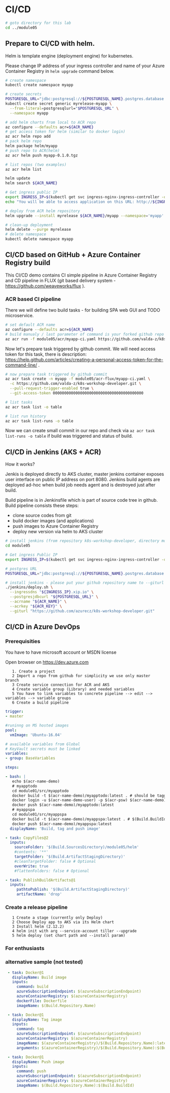 # CI/CD

```bash
# goto directory for this lab
cd ../module05
```

## Prepare to CI/CD with helm.

Helm is template engine (deployment engine) for kubernetes.

Please change IP address of your ingress controller and name of your Azure Container Registry in `helm upgrade` command below.

```bash
# create namespace
kubectl create namespace myapp

# create secrets
POSTGRESQL_URL="jdbc:postgresql://${POSTGRESQL_NAME}.postgres.database.azure.com:5432/todo?user=${POSTGRESQL_USER}@${POSTGRESQL_NAME}&password=${POSTGRESQL_PASSWORD}&ssl=true"
kubectl create secret generic myrelease-myapp \
  --from-literal=postgresqlurl="$POSTGRESQL_URL" \
  --namespace myapp

# add helm charts from local to ACR repo
az configure --defaults acr=${ACR_NAME}
# get access token for helm (similar to docker login)
az acr helm repo add
# pack helm repo
helm package helm/myapp
# push repo to ACR(helm)
az acr helm push myapp-0.1.0.tgz

# list repos (two examples)
az acr helm list

helm update
helm search ${ACR_NAME}

# Get ingress public IP
export INGRESS_IP=$(kubectl get svc ingress-nginx-ingress-controller -o=custom-columns=EXTERNAL-IP:.status.loadBalancer.ingress[*].ip | grep -v "EXTERNAL-IP")
echo "You will be able to access application on this URL: http://${INGRESS_IP}.xip.io"

# deploy from ACR helm repository
helm upgrade --install myrelease ${ACR_NAME}/myapp --namespace='myapp' --set-string appspa.image.repository="${ACR_NAME}.azurecr.io/myappspa",appspa.image.tag='v1',apptodo.image.repository="${ACR_NAME}.azurecr.io/myapptodo",apptodo.image.tag='v1',apphost="${INGRESS_IP}.xip.io"

# clean-up deployment
helm delete --purge myrelease
# delete namespace
kubectl delete namespace myapp
```

## CI/CD based on GitHub + Azure Container Registry build

This CI/CD demo contains CI simple pipeline in Azure Container Registry and CD pipeline in FLUX (git based delivery system - https://github.com/weaveworks/flux ).

### ACR based CI pipeline

There we will define two build tasks - for building SPA web GUI and TODO microservice.

```bash
# set default ACR name
az configure --defaults acr=${ACR_NAME}
# build manualy / last parameter of command is your forked github repo
az acr run -f module05/acr/myapp-ci.yaml https://github.com/valda-z/k8s-workshop-developer.git
```

Now let's prepare task triggered by github commit. We will need access token for this task, there is description: https://help.github.com/articles/creating-a-personal-access-token-for-the-command-line/ .

```bash
# now prepare task triggered by github commit
az acr task create -n myapp -f module05/acr-flux/myapp-ci.yaml \
  -c https://github.com/valda-z/k8s-workshop-developer.git \
  --pull-request-trigger-enabled true \
  --git-access-token 0000000000000000000000000000000000000000

# list tasks
az acr task list -o table

# list run history
az acr task list-runs -o table
```

Now we can create small commit in our repo and check via `az acr task list-runs -o table` if build was triggered and status of build.

## CI/CD in Jenkins (AKS + ACR)

How it works?

Jenkis is deployed directly to AKS cluster, master jenkins container exposes user interface on public IP address on port 8080. Jenkins build agents are deployed ad-hoc when build job needs agent and is destroyed just after build.

Build pipeline is in Jenkinsfile which is part of source code tree in github. Build pipeline consists these steps:

* clone source codes from git
* build docker images (and applications)
* push images to Azure Container Registry
* deploy new version via helm to AKS cluster

```bash
# install jenkins (from repository k8s-workshop-developer, directory module05)
cd module05

# Get ingress Public IP
export INGRESS_IP=$(kubectl get svc ingress-nginx-ingress-controller -o=custom-columns=EXTERNAL-IP:.status.loadBalancer.ingress[*].ip | grep -v "EXTERNAL-IP")

# postgres URL
POSTGRESQL_URL="jdbc:postgresql://${POSTGRESQL_NAME}.postgres.database.azure.com:5432/todo?user=${POSTGRESQL_USER}@${POSTGRESQL_NAME}&password=${POSTGRESQL_PASSWORD}&ssl=true"

# install jenkins - please put your github repository name to --giturl parameter
./jenkins/deploy.sh \
  --ingressdns "${INGRESS_IP}.xip.io" \
  --postgresjdbcurl "${POSTGRESQL_URL}" \
  --acrname "${ACR_NAME}" \
  --acrkey "${ACR_KEY}" \
  --giturl "https://github.com/azurecz/k8s-workshop-developer.git"
```

## CI/CD in Azure DevOps
### Prerequisities
You have to have microsoft account or MSDN license

Open browser on https://dev.azure.com

```text
   1. Create a project
   2 Import a repo from github for simplicity we use only master branch
   3 Create service connection for ACR and AKS
   4 Create variable group (Library) and needed variables
   5 You have to link variables to concrete pipeline --> edit --> variables --> variable groups
   6 Create a build pipeline
```

```yaml
trigger:
- master

#runinng on MS hosted images
pool:
  vmImage: 'Ubuntu-16.04'

# available variables from Global
# KeyVault secrets must be linked
variables:
- group: BaseVariables

steps:

- bash: |
   echo $(acr-name-demo)
   # myapptodo
   cd module01/src/myapptodo
   docker build -t $(acr-name-demo)/myapptodo:latest . # should be tagged $(Build.BuildId) or ReleaseId
   docker login -u $(acr-name-demo-user) -p $(acr-psw) $(acr-name-demo)
   docker push $(acr-name-demo)/myapptodo:latest 
   # myappspa
   cd module01/src/myappspa
   docker build -t $(acr-name-demo)/myappspa:latest . # $(Build.BuildId)
   docker push $(acr-name-demo)/myappspa:latest
  displayName: 'Build, tag and push image'

- task: CopyFiles@2
  inputs:
    sourceFolder: '$(Build.SourcesDirectory)/module05/helm'
    #contents: '**' 
    targetFolder: '$(Build.ArtifactStagingDirectory)'
    #cleanTargetFolder: false # Optional
    overWrite: true
    #flattenFolders: false # Optional

- task: PublishBuildArtifacts@1
  inputs:
     pathtoPublish: '$(Build.ArtifactStagingDirectory)' 
     artifactName: 'drop' 

```

### Create a release pipeline

```text
   1 Create a stage (currently only Deploy)
   2 Choose Deploy app to AKS via its Helm chart
   3 Install helm (2.12.2)
   4 helm init with arg --service-account tiller --upgrade
   5 helm deploy (set chart path and --install param)
```

### For enthusiasts
### alternative sample (not tested)
```yaml
 - task: Docker@1
   displayName: Build image
   inputs:
     command: build
     azureSubscriptionEndpoint: $(azureSubscriptionEndpoint)
     azureContainerRegistry: $(azureContainerRegistry)
     dockerFile: Dockerfile
     imageName: $(Build.Repository.Name)

 - task: Docker@1
   displayName: Tag image
   inputs:
     command: tag
     azureSubscriptionEndpoint: $(azureSubscriptionEndpoint)
     azureContainerRegistry: $(azureContainerRegistry)
     imageName: $(azureContainerRegistry)/$(Build.Repository.Name):latest
     arguments: $(azureContainerRegistry)/$(Build.Repository.Name):$(Build.BuildId)

 - task: Docker@1
   displayName: Push image
   inputs:
     command: push
     azureSubscriptionEndpoint: $(azureSubscriptionEndpoint)
     azureContainerRegistry: $(azureContainerRegistry)
     imageName: $(Build.Repository.Name):$(Build.BuildId)
```
